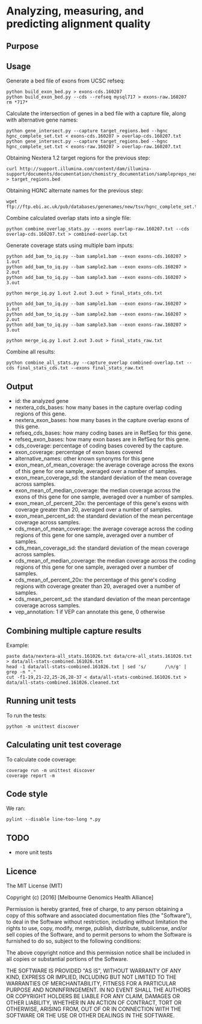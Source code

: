 
Analyzing, measuring, and predicting alignment quality
======================================================

Purpose
-------

Usage
-----

Generate a bed file of exons from UCSC refseq:
```
python build_exon_bed.py > exons-cds.160207
python build_exon_bed.py --cds --refseq mysql717 > exons-raw.160207
rm *717*
```

Calculate the intersection of genes in a bed file with a capture file, along with alternative gene names:
```
python gene_intersect.py --capture target_regions.bed --hgnc hgnc_complete_set.txt < exons-cds.160207 > overlap-cds.160207.txt
python gene_intersect.py --capture target_regions.bed --hgnc hgnc_complete_set.txt < exons-raw.160207 > overlap-raw.160207.txt
```

Obtaining Nextera 1.2 target regions for the previous step:
```
curl http://support.illumina.com/content/dam/illumina-support/documents/documentation/chemistry_documentation/samplepreps_nextera/nexterarapidcapture/nexterarapidcapture_exome_targetedregions_v1.2.bed > target_regions.bed
```

Obtaining HGNC alternate names for the previous step:
```
wget ftp://ftp.ebi.ac.uk/pub/databases/genenames/new/tsv/hgnc_complete_set.txt
```

Combine calculated overlap stats into a single file:
```
python combine_overlap_stats.py --exons overlap-raw.160207.txt --cds overlap-cds.160207.txt > combined-overlap.txt
```

Generate coverage stats using multiple bam inputs:
```
python add_bam_to_iq.py --bam sample1.bam --exon exons-cds.160207 > 1.out
python add_bam_to_iq.py --bam sample2.bam --exon exons-cds.160207 > 2.out
python add_bam_to_iq.py --bam sample3.bam --exon exons-cds.160207 > 3.out

python merge_iq.py 1.out 2.out 3.out > final_stats_cds.txt

python add_bam_to_iq.py --bam sample1.bam --exon exons-raw.160207 > 1.out
python add_bam_to_iq.py --bam sample2.bam --exon exons-raw.160207 > 2.out
python add_bam_to_iq.py --bam sample3.bam --exon exons-raw.160207 > 3.out

python merge_iq.py 1.out 2.out 3.out > final_stats_raw.txt
```

Combine all results:
```
python combine_all_stats.py --capture_overlap combined-overlap.txt --cds final_stats_cds.txt --exons final_stats_raw.txt
```

Output
------
* id: the analyzed gene
* nextera_cds_bases: how many bases in the capture overlap coding regions of this gene.
* nextera_exon_bases: how many bases in the capture overlap exons of this gene.
* refseq_cds_bases: how many coding bases are in RefSeq for this gene.
* refseq_exon_bases: how many exon bases are in RefSeq for this gene.
* cds_coverage: percentage of coding bases covered by the capture.
* exon_coverage: percentage of exon bases covered 
* alternative_names: other known synonyms for this gene
* exon_mean_of_mean_coverage: the average coverage across the exons of this gene for one sample, averaged over a number of samples.
* exon_mean_coverage_sd: the standard deviation of the mean coverage across samples.
* exon_mean_of_median_coverage: the median coverage across the exons of this gene for one sample, averaged over a number of samples.
* exon_mean_of_percent_20x: the percentage of this gene's exons with coverage greater than 20, averaged over a number of samples.
* exon_mean_percent_sd: the standard deviation of the mean percentage coverage across samples.
* cds_mean_of_mean_coverage: the average coverage across the coding regions of this gene for one sample, averaged over a number of samples.
* cds_mean_coverage_sd: the standard deviation of the mean coverage across samples.
* cds_mean_of_median_coverage: the median coverage across the coding regions of this gene for one sample, averaged over a number of samples.
* cds_mean_of_percent_20x: the percentage of this gene's coding regions with coverage greater than 20, averaged over a number of samples.
* cds_mean_percent_sd: the standard deviation of the mean percentage coverage across samples.
* vep_annotation: 1 if VEP can annotate this gene, 0 otherwise

Combining multiple capture results
----------------------------------
Example:
```
paste data/nextera-all_stats.161026.txt data/cre-all_stats.161026.txt > data/all-stats-combined.161026.txt
head -1 data/all-stats-combined.161026.txt | sed 's/       /\n/g' | grep -n "."
cut -f1-19,21-22,25-26,28-37 < data/all-stats-combined.161026.txt > data/all-stats-combined.161026.cleaned.txt
```

Running unit tests
------------------
To run the tests:
```
python -m unittest discover
```

Calculating unit test coverage
------------------------------
To calculate code coverage:
```
coverage run -m unittest discover
coverage report -m
```

Code style
----------
We ran:
```
pylint --disable line-too-long *.py
```

TODO
----
* more unit tests

Licence
-------
The MIT License (MIT)

Copyright (c) [2016] [Melbourne Genomics Health Alliance]

Permission is hereby granted, free of charge, to any person obtaining a copy
of this software and associated documentation files (the "Software"), to deal
in the Software without restriction, including without limitation the rights
to use, copy, modify, merge, publish, distribute, sublicense, and/or sell
copies of the Software, and to permit persons to whom the Software is
furnished to do so, subject to the following conditions:

The above copyright notice and this permission notice shall be included in all
copies or substantial portions of the Software.

THE SOFTWARE IS PROVIDED "AS IS", WITHOUT WARRANTY OF ANY KIND, EXPRESS OR
IMPLIED, INCLUDING BUT NOT LIMITED TO THE WARRANTIES OF MERCHANTABILITY,
FITNESS FOR A PARTICULAR PURPOSE AND NONINFRINGEMENT. IN NO EVENT SHALL THE
AUTHORS OR COPYRIGHT HOLDERS BE LIABLE FOR ANY CLAIM, DAMAGES OR OTHER
LIABILITY, WHETHER IN AN ACTION OF CONTRACT, TORT OR OTHERWISE, ARISING FROM,
OUT OF OR IN CONNECTION WITH THE SOFTWARE OR THE USE OR OTHER DEALINGS IN THE
SOFTWARE.
